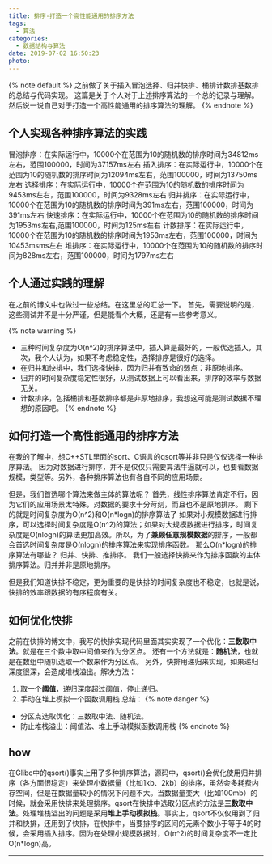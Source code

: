 ```yaml
---
title: 排序-打造一个高性能通用的排序方法
tags:
  - 算法
categories:
  - 数据结构与算法
date: 2019-07-02 16:50:23
photo:
---
```


{% note default %}
之前做了关于插入冒泡选择、归并快排、桶排计数排基数排的总结与代码实现。
这篇是关于个人对于上述排序算法的一个总的记录与理解。
然后说一说自己对于打造一个高性能通用的排序算法的理解。
{% endnote %}

<!-- more -->

## 个人实现各种排序算法的实践
冒泡排序：在实际运行中，10000个在范围为10的随机数的排序时间为34812ms左右，范围100000，时间为37157ms左右
插入排序：在实际运行中，10000个在范围为10的随机数的排序时间为12094ms左右，范围100000，时间为13750ms左右
选择排序：在实际运行中，10000个在范围为10的随机数的排序时间为9453ms左右，范围100000，时间为9328ms左右
归并排序：在实际运行中，10000个在范围为10的随机数的排序时间为391ms左右，范围100000，时间为391ms左右
快速排序：在实际运行中，10000个在范围为10的随机数的排序时间为1953ms左右,范围100000，时间为125ms左右
计数排序：在实际运行中，10000个在范围为10的随机数的排序时间为1953ms左右，范围100000，时间为10453msms左右
堆排序：在实际运行中，10000个在范围为10的随机数的排序时间为828ms左右，范围100000，时间为1797ms左右

## 个人通过实践的理解
在之前的博文中也做过一些总结。在这里总的汇总一下。
首先，需要说明的是，这些测试并不是十分严谨，但是能看个大概，还是有一些参考意义。

{% note warning %}
- 三种时间复杂度为O(n^2)的排序算法中，插入算是最好的，一般优选插入，其次，我个人认为，如果不考虑稳定性，选择排序是很好的选择。
- 在归并和快排中，我们选择快排，因为归并有致命的弱点：非原地排序。
- 归并的时间复杂度稳定性很好，从测试数据上可以看出来，排序的效率与数据无关。
- 计数排序，包括桶排和基数排序都是非原地排序，我想这可能是测试数据不理想的原因吧。
{% endnote %}

## 如何打造一个高性能通用的排序方法
在我的了解中，想C++STL里面的sort、C语言的qsort等并非只是仅仅选择一种排序算法。
因为对数据进行排序，并不是仅仅只需要算法牛逼就可以，也要看数据规模，类型等。另外，各种排序算法也有各自不同的应用场景。

但是，我们首选哪个算法来做主体的算法呢？
首先，线性排序算法肯定不行，因为它们的应用场景太特殊，对数据的要求十分苛刻，而且也不是原地排序。
剩下的就是时间复杂度为O(n^2)和O(n\*logn)的排序算法了
如果对小规模数据进行排序，可以选择时间复杂度是O(n^2)的算法；如果对大规模数据进行排序，时间复杂度是O(nlogn)的算法更加高效。所以，为了**兼顾任意规模数据**的排序，一般都会首选时间复杂度是O(nlogn)的排序算法来实现排序函数。
那么O(n\*logn)的排序算法有哪些？
归并、快排、推排序。
我们一般选择快排来作为排序函数的主体排序算法。归并并非是原地排序。

但是我们知道快排不稳定，更为重要的是快排的时间复杂度也不稳定，也就是说，快排的效率跟数据的有序程度有关。

## 如何优化快排
之前在快排的博文中，我写的快排实现代码里面其实实现了一个优化：**三数取中法**。就是在三个数中取中间值来作为分区点。
还有一个方法就是：**随机法**，也就是在数组中随机选取一个数来作为分区点。
另外，快排用递归来实现，如果递归深度很深，会造成堆栈溢出。解决方法：
1. 取一个**阈值**，递归深度超过阈值，停止递归。
2. 手动在堆上模拟一个函数调用栈
总结：
{% note danger %}
- 分区点选取优化：三数取中法、随机法。
- 防止堆栈溢出：阈值法、堆上手动模拟函数调用栈
{% endnote %}

## how

在Glibc中的qsort()事实上用了多种排序算法，源码中，qsort()会优化使用归并排序（各方面很稳定）来处理小数据量（比如1kb、2kb）的排序，虽然会多耗费内存空间，但是在数据量较小的情况下问题不大。当数据量变大（比如100mb）的时候，就会采用快排来处理排序。qsort在快排中选取分区点的方法是**三数取中法**。处理堆栈溢出的问题是采用**堆上手动模拟栈**。事实上，qsort不仅仅用到了归并和快排，还用到了快排，在快排中，当要排序的区间的元素个数小于等于4的时候，会采用插入排序。因为在处理小规模数据时，O(n^2)的时间复杂度不一定比O(n\*logn)高。



--- 

